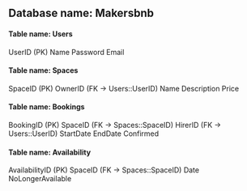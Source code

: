 ## Database name: Makersbnb

#### Table name: Users
UserID (PK)
Name
Password
Email

#### Table name: Spaces
SpaceID (PK)
OwnerID (FK -> Users::UserID)
Name
Description
Price

#### Table name: Bookings
BookingID (PK)
SpaceID (FK -> Spaces::SpaceID)
HirerID (FK -> Users::UserID)
StartDate
EndDate
Confirmed

#### Table name: Availability
AvailabilityID (PK)
SpaceID (FK -> Spaces::SpaceID)
Date
NoLongerAvailable
